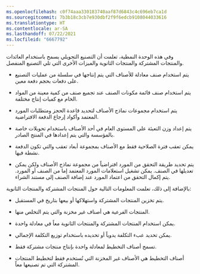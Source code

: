 ```yaml
---
ms.openlocfilehash: c0f74aaa330183740aaf87d6843c4c696eb7ca1d
ms.sourcegitcommit: 7b3b18c3cb7e930dbf2f9f6edcb9108044033616
ms.translationtype: HT
ms.contentlocale: ar-SA
ms.lasthandoff: 07/22/2021
ms.locfileid: "6667792"
---
```

وفي هذه الوحدة النمطية، تعلمت أن التصنيع التحويلي يسمح باستخدام العائدات والمنتجات المشتركة والمنتجات الثانوية والميزات الأخرى التي تلي التصنيع المنفصل.

-   يتم استخدام صنف معادلة للأصناف التي يتم إنتاجها في سلسلة من عمليات التصنيع على دفعات بحجم دفعة معين.

-   يتم استخدام صنف قائمة مكونات الصنف عند تجميع صنف من كمية معينة من المواد الخام مع كميات إنتاج مختلفة.

-   يتم استخدام مجموعات نماذج الأصناف لتحديد قاعدة الحجز ومتطلبات المورد المعتمد وأكواد إرجاع الدفعة الافتراضية.

-   يتم إعداد وزن التعبئة على المستوى العام في أحد الأصناف باستخدام تحويلات خاصة بالمؤسسة والتي يتم إعدادها في المنتج الصادر.

-   يمكن تعقب فترة الصلاحية فقط مع الأصناف بمجموعة أبعاد تعقب والتي تكون الدفعة نشطة فيها.

-   يتم تحديد طريقة التحقق من المورد افتراضياً من مجموعة نماذج الأصناف ولكن يمكن تعديلها في الصنف. يمكن تشغيل استعلامات المورد المعتمد إما من الصنف أو المورد. يتم إكمال التحقق من اعتماد المورد عند إضافة الصنف إلى مستند الشراء.

بالإضافة إلى ذلك، تعلمت المعلومات التالية حول المنتجات المشتركة والمنتجات الثانوية:

-   يتم تخزين المنتجات المشتركة واستهلاكها أو بيعها بتاريخ في المستقبل.

-   المنتجات الفرعية هي أصناف غير مخزنة والتي يتم التخلص منها.

-   يمكن استخدام المنتجات المشتركة والمنتجات الثانوية معاً في معادلة واحدة.

-   يمكن تحديد عبء التكلفة يدوياً أو تحديده باستخدام توزيع التكلفة الإجمالي.

-   تسمح أصناف التخطيط لمعادلة واحدة بإنتاج منتجات مشتركة فقط.

-   أصناف التخطيط هي الأصناف غير المخزنة التي تُستخدم فقط لتخطيط المنتجات المشتركة التي تم تصنيعها معاً.
